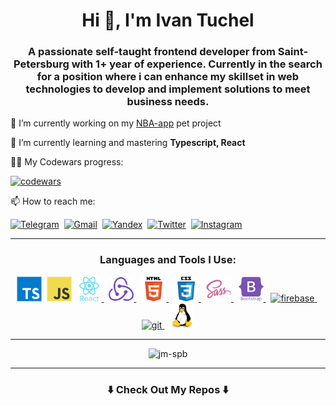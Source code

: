 <h1 align="center">Hi 👋, I'm Ivan Tuchel</h1>
<h3 align="center">A passionate self-taught frontend developer from Saint-Petersburg with 1+ year of experience. Currently in the search for a position where i can enhance my skillset in web technologies to develop and implement solutions to meet business needs.</h3>

🔭 I’m currently working on my [NBA-app](https://github.com/jm-spb/NBA-app) pet project

🌱 I’m currently learning and mastering **Typescript, React**

:man_technologist: My Codewars progress: <p>[![codewars](https://www.codewars.com/users/jm_spb/badges/large)](https://www.codewars.com/users/large)</p>

📫 How to reach me: <p>[![Telegram](https://img.shields.io/badge/Telegram-blue?style=for-the-badge&logo=Telegram)](https://t.me/jean_michel_spb)&nbsp; [![Gmail](https://img.shields.io/badge/Gmail-D14836?style=for-the-badge&logo=gmail&logoColor=white)](mailto:tuchel.ivan@gmail.com)&nbsp; [![Yandex](https://img.shields.io/badge/TI4565@ya.ru-F9DB60?style=for-the-badge&logo=Yandex&logoColor=FF3333)](mailto:ti4565@ya.ru)&nbsp; [![Twitter](https://img.shields.io/badge/Twitter-%231DA1F2.svg?style=for-the-badge&logo=Twitter&logoColor=white)](https://twitter.com/@jm_spb)&nbsp; [![Instagram](https://img.shields.io/badge/Instagram-%23E4405F.svg?style=for-the-badge&logo=Instagram&logoColor=white)](https://instagram.com/jeanmichel_spb)</p>

<hr />

<h3 align="center">Languages and Tools I Use:</h3>
<p align="center">
  <a href="https://www.typescriptlang.org/" target="_blank" rel="noreferrer"> <img src="https://raw.githubusercontent.com/devicons/devicon/master/icons/typescript/typescript-original.svg" alt="typescript" width="40" height="40"/></a>&nbsp;
   <a href="https://developer.mozilla.org/en-US/docs/Web/JavaScript" target="_blank" rel="noreferrer"><img src="https://raw.githubusercontent.com/devicons/devicon/master/icons/javascript/javascript-original.svg" alt="javascript" width="40" height="40"/></a>&nbsp;
   <a href="https://reactjs.org/" target="_blank" rel="noreferrer"> <img src="https://raw.githubusercontent.com/devicons/devicon/master/icons/react/react-original-wordmark.svg" alt="react" width="40" height="40"/> </a>&nbsp;
  <a href="https://redux.js.org" target="_blank" rel="noreferrer"> <img src="https://raw.githubusercontent.com/devicons/devicon/master/icons/redux/redux-original.svg" alt="redux" width="40" height="40"/> </a>&nbsp;
  <a href="https://www.w3.org/html/" target="_blank" rel="noreferrer"> <img src="https://raw.githubusercontent.com/devicons/devicon/master/icons/html5/html5-original-wordmark.svg" alt="html5" width="40" height="40"/> </a>&nbsp; 
   <a href="https://www.w3schools.com/css/" target="_blank" rel="noreferrer"> <img src="https://raw.githubusercontent.com/devicons/devicon/master/icons/css3/css3-original-wordmark.svg" alt="css3" width="40" height="40"/> </a>&nbsp;
   <a href="https://sass-lang.com" target="_blank" rel="noreferrer"> <img src="https://raw.githubusercontent.com/devicons/devicon/master/icons/sass/sass-original.svg" alt="sass" width="40" height="40"/> </a>&nbsp;
  <a href="https://getbootstrap.com" target="_blank" rel="noreferrer"> <img src="https://raw.githubusercontent.com/devicons/devicon/master/icons/bootstrap/bootstrap-plain-wordmark.svg" alt="bootstrap" width="40" height="40"/> </a>&nbsp;
  <a href="https://firebase.google.com/" target="_blank" rel="noreferrer"> <img src="https://www.vectorlogo.zone/logos/firebase/firebase-icon.svg" alt="firebase" width="40" height="40"/> </a>&nbsp;
  <a href="https://git-scm.com/" target="_blank" rel="noreferrer"> <img src="https://www.vectorlogo.zone/logos/git-scm/git-scm-icon.svg" alt="git" width="40" height="40"/> </a>&nbsp;
  <a href="https://www.linux.org/" target="_blank" rel="noreferrer"> <img src="https://raw.githubusercontent.com/devicons/devicon/master/icons/linux/linux-original.svg" alt="linux" width="40" height="40"/> </a>   
</p>

<hr />

<div align="center"><img src="https://github-readme-stats.vercel.app/api/top-langs?username=jm-spb&show_icons=true&locale=en&layout=compact" alt="jm-spb" /></div>

<hr />

<h3  align="center">⬇️ Check Out My Repos ⬇️</h3>
